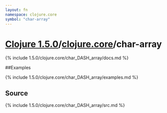 ```yaml
---
layout: fn
namespace: clojure.core
symbol: "char-array"
---
```


# [Clojure 1.5.0](../../)/[clojure.core](../)/char-array

{% include 1.5.0/clojure.core/char_DASH_array/docs.md %}

##Examples

{% include 1.5.0/clojure.core/char_DASH_array/examples.md %}
## Source
{% include 1.5.0/clojure.core/char_DASH_array/src.md %}

